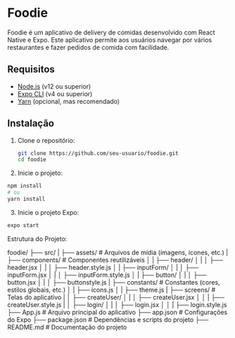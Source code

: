 # Foodie

Foodie é um aplicativo de delivery de comidas desenvolvido com React Native e Expo. Este aplicativo permite aos usuários navegar por vários restaurantes e fazer pedidos de comida com facilidade.

## Requisitos

- [Node.js](https://nodejs.org/) (v12 ou superior)
- [Expo CLI](https://docs.expo.dev/get-started/installation/) (v4 ou superior)
- [Yarn](https://yarnpkg.com/) (opcional, mas recomendado)

## Instalação

1. Clone o repositório:

   ```sh
   git clone https://github.com/seu-usuario/foodie.git
   cd foodie
   ```

2. Inicie o projeto:
  
  ```sh
  npm install
  # ou
  yarn install
  ```

3. Inicie o projeto Expo:

  ```sh
  expo start
  ```

Estrutura do Projeto:

foodie/
├── src/
|   ├── assets/                 # Arquivos de mídia (imagens, ícones, etc.)
|   ├── components/             # Componentes reutilizáveis
│   |   ├── header/
│   |   │   ├── header.jsx
│   |   │   ├── header.style.js
│   |   ├── inputForm/
│   |   │   ├── inputForm.jsx
│   |   │   ├── inputForm.style.js
│   |   ├── button/
│   |   │   ├── button.jsx
│   |   │   ├── buttonstyle.js
|   ├── constants/              # Constantes (cores, estilos globais, etc.)
│   |   ├── icons.js
│   |   ├── theme.js
|   ├── screens/                # Telas do aplicativo
|   │   ├── createUser/
│   |   │   ├── createUser.jsx
│   │   |   ├── createUser.style.js
|   │   ├── login/
│   |   │   ├── login.jsx
│   │   |   ├── login.style.js
├── App.js                  # Arquivo principal do aplicativo
├── app.json                # Configurações do Expo
├── package.json            # Dependências e scripts do projeto
├── README.md               # Documentação do projeto
